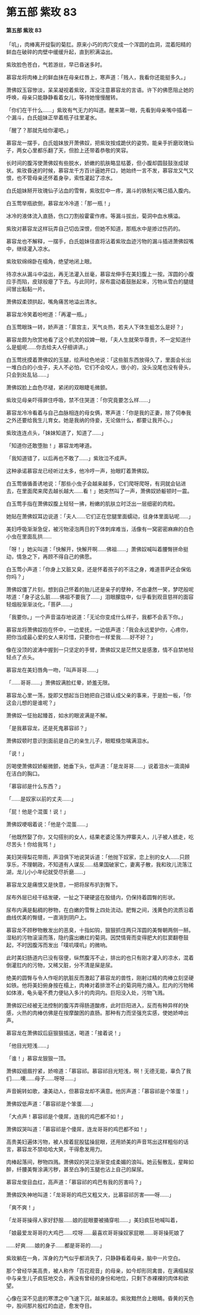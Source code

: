 # 第五部 紫玫 83

#### 第五部 紫玫 83

「叽」，肉棒离开绽裂的菊肛。原来小巧的肉穴变成一个浑圆的血洞，混着阳精的鲜血在破碎的肉壁中缓缓升起，直到积满溢出。

紫玫脸色苍白，气若游丝，早已昏迷多时。

慕容龙将肉棒上的鲜血抹在母亲红唇上，寒声道：「贱人，我看你还能挺多久。」

萧佛奴玉容惨淡，呆呆凝视着紫玫，浑没注意慕容龙的言语。许下的佛愿阻止她的呼唤，母亲只能静静看着女儿，等待她慢慢醒转。

「你们在干什么……」紫玫有气无力的叫道。醒来第一眼，先看到母亲嘴中插着一个漏斗，白氏姐妹正举着瓶子往里灌水。

「醒了？那就先给你灌吧。」

慕容龙一摆手，白氏姐妹放开萧佛奴，把紫玫按成跪伏的姿势。能亲手折磨玫瑰仙子，两女心里都乐翻了天，但脸上还带着恭敬的笑容。

长时间的腹泻使萧佛奴有些脱水，娇嫩的肌肤略显枯萎，但小腹却圆鼓鼓涨成球状。紫玫昏迷的时候，慕容龙千方百计逼她开口，她始终一言不发，慕容龙又气又恨，也不管母亲还怀着身孕，索性灌起了凉水。

白氏姐妹掰开玫瑰仙子沾血的雪臀，紫玫肛中一疼，漏斗的铁制尖嘴已插入腹内。

白玉莺举瓶欲倒，慕容龙冷冷道：「那一瓶！」

冰冷的液体流入直肠，伤口刀割般霍霍作疼。等漏斗拔出，菊洞中血水横溢。

紫玫对慕容龙这样玩弄自己切齿深恨，但她不知道，那瓶水中是掺过伤药的。

慕容龙也不解释，一摆手，白氏姐妹径直将沾着紫玫血迹污物的漏斗插进萧佛奴嘴中，继续灌入凉水。

紫玫软绵绵卧在榻角，绝望地闭上眼。

待凉水从漏斗中溢出，再无法灌入丝毫，慕容龙伸手在美妇腹上一按。浑圆的小腹应手而陷，皮球般瘪了下去。与此同时，尿布震动着鼓胀起来，污物从雪白的腿缝间冒出黏黏一片。

萧佛奴柔颈拱起，嘴角痛苦地溢出清水。

慕容龙冷笑着吩咐道：「再灌一瓶。」

白玉莺眼珠一转，娇声道：「禀宫主，天气炎热，若夫人下体生蛆怎么是好？」

慕容龙颇为欣赏地看了这个机灵的奴婢一眼，「夫人生就荣华尊贵，不一定知道什么是蛆呢……你去给夫人仔细讲讲。」

白玉莺抚摸着萧佛奴的玉腿，绘声绘色地说：「这些脏东西放得久了，里面会长出一堆白白的小虫子，夫人不必怕，它们不会咬人，很小的，没头没尾也没有骨头，只会到处乱钻……」

萧佛奴脸上血色尽褪，紧闭的双眼睫毛微颤。

紫玫见母亲吓得屏住呼吸，禁不住哭道：「你究竟要怎么样……」

慕容龙冷冷看着与自己血脉相连的母女俩，寒声道：「你是我的正妻，除了伺奉我之外还要给我生儿育女。她是我纳的侍妾，无论做什么，都要让我开心。」

紫玫连连点头，「妹妹知道了，知道了……」

「知道你还敢堕胎！」慕容龙咆哮道。

「我知道错了，以后再也不敢了……」紫玫泣不成声。

这种承诺慕容龙已经听过太多，他冷哼一声，抬眼盯着萧佛奴。

白玉莺循循善诱地说：「那些小虫子会越来越多，它们爬呀爬呀，有洞就会钻进去，在里面爬来爬去越长越大……看！」她突然叫了一声，萧佛奴娇躯顿时一震。

白玉莺手指在萧佛奴腹上轻轻一拂，粉嫩的肌肤立时泛出一层细密的肉粒。

她贴在萧佛奴耳边说道：「夫人……它们正在您腿里面蠕动，往身体里面钻呢……」

美妇呼吸渐渐急促，被污物浸泡两日的下体刺痒难当，活像有一窝密密麻麻的白色小虫在里面乱拱……

「呀！」她尖叫道：「快解开，快解开啊……佛祖……」萧佛奴喊叫着腰臀拼命挺动，情急之下，再顾不得自己的佛愿。

白玉莺小声道：「你身上又脏又臭，还是怀着孩子的不洁之身，难道菩萨还会保佑你吗？」

萧佛奴僵了片刻，想到自己怀着的胎儿还是亲子的孽种，不由凄然一笑，梦呓般呢哝道：「身子这么脏……佛祖不要我了……」泪眼朦胧中，似乎看到观音慈祥的面容轻烟般渐渐淡化，「菩萨……」

「我要你。」一个声音温存地说道：「无论你变成什么样子，我都不会丢下你。」

慕容龙将萧佛奴抱在怀中，一边爱抚，一边低声道：「我会永远爱护你，心疼你，把你当成最心爱的女人来珍惜，只要你也一样爱我……好不好？」

像在没顶的波涛中握到一只坚定的手臂，萧佛奴又是茫然又是感激，情不自禁地轻轻点了点头。

慕容龙在美妇唇角一吻，「叫声哥哥……」

「……哥哥……」萧佛奴满脸红晕，娇羞无限。

慕容龙心里一荡，旋即又想起当日她把自己错认成父亲的事来，于是脸一板，「你这会儿想的是谁呢？」

萧佛奴一怔抬起臻首，如水的眼波满是不解。

「是我慕容龙，还是死鬼慕容祁？」

萧佛奴顿时意识到面前是自己的亲生儿子，眼眶倏忽噙满泪水。

「说！」

厉喝使萧佛奴娇躯微颤，她垂下头，低声道：「是龙哥哥……」说着泪水一滴滴掉在洁白的胸口。

「慕容祁是什么东西？」

「……是奴家以前的丈夫……」

「屁！他是个混蛋！说！」

萧佛奴哽咽着说：「他是个混蛋……」

「他既然娶了你，又勾搭别的女人，结果老婆沦落为押寨夫人，儿子被人掳走，吃尽苦头！你给我骂！」

美妇哭得梨花带雨，声泪俱下地说哭诉道：「他抛下奴家，恋上别的女人……只顾享乐，不理朝政，不知道有人谋反……结果国破家亡，妻离子散，我和玫儿流落江湖，龙儿小小年纪就受尽折磨……」

慕容龙又是痛恨又是快意，一把将尿布扒到臀下。

尿布外层已经干结发硬，一扯之下硬硬竖在股缝内，仍保持着圆臀的形状。

尿布内满是黏稠的秽物，在白嫩的雪臀上四处流动。肥臀之间，浅黄色的流质沿着曲线优美的臀缝，一直淌到阴户上。

慕容龙不顾秽物散发出的恶臭，十指如钩，狠狠抓住两只浑圆的美臀朝两侧一掰。湿粘的污物滚滚而落，隐约露出嫩红的菊洞。因焚情膏而变得肥大的肛窦翻卷鼓起，不时因腹泻而发出「噗叽噗叽」的微响。

此时美妇肠道内已没有宿便，纵然腹泻不止，排出的也只有刚才灌入的凉水，混着倒灌肛内的污物，又稀又脏，分不清是屎是尿。

绝美的圆臀与令人作呕的肮脏反而激起了慕容龙的兽性，刚射过精的肉棒立刻坚硬如铁。他将美妇俯身按在榻上，肉棒对着排泄不止的菊洞用力捅入。肛内的污物稀如体液，龟头毫不费力便钻入多汁的肉洞内。巨阳没入处，污物飞溅。

萧佛奴已经被无法控制的腹泻弄得肠道酸疼，此时巨阳进入，反而有种异样的快感，火热的肉棒仿佛是在按摩酸困的直肠。那种有力而坚强充实感，使她娇呻出声。

慕容龙在萧佛奴后庭狠狠插送，喝道：「接着说！」

「他目光短浅……」

「谁！」慕容龙狠狠一顶。

萧佛奴细眉拧紧，娇啼道：「慕容祁。慕容祁目光短浅，啊！无德无能，辜负了我们……噢……母子……呀呀……」

声音婉转如歌，凄美动人，但慕容龙却不满意。他厉声道：「慕容祁是个笨蛋！」

萧佛奴低声道：「慕容祁是个笨蛋……」

「大点声！慕容祁是个傻屌，连我的鸡巴都不如！」

萧佛奴哭叫道：「慕容祁是个傻屌，连龙哥哥的鸡巴都不如！」

高贵美妇遍体污物，被人按着屁股猛操屁眼，还用娇美的声音骂出这样粗俗的话言，慕容龙不禁哈哈大笑，干得愈发用力。

肉棒起落间，秽物四溅。萧佛奴的哭泣渐渐变成柔媚的浪叫。她云髻散乱，星眸如醉，纤腰美臀涂满污秽，甚至白净的玉腿也沾上自己的屎尿。

慕容龙俊目血红，高声道：「慕容祁的鸡巴有我的厉害吗？」

萧佛奴失神地叫道：「龙哥哥的鸡巴又粗又大，比慕容祁厉害——呀……」

「爽不爽！」

「龙哥哥操得人家好舒服……娘的屁眼要被捅穿啦……」美妇疯狂地喊叫着，

「娘最爱龙哥哥的大鸡巴……哎呀……最喜欢哥哥操奴家屁眼……哥哥操死娘了

……好爽……娘的身子……都是哥哥的……」

紫玫躺在一角，浑身的力气似乎都消失了，只静静看着母亲，脑中一片空白。

那个曾经华美高贵，被人称作「百花观音」的母亲，如今却形同禽兽，在满榻屎尿中与亲生儿子疯狂地交合，再没有曾经的身份和地位，只剩下赤裸裸的肉体和欲望。

心像在深不见底的寒漂之中飞速下沉，越来越凉。紫玫黯然合上眼睛。昏黄的天色中，股间那片殷红的血迹，愈发夺目。

